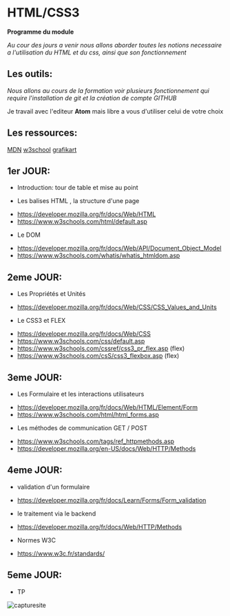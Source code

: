 # HTML/CSS3


**Programme du module**

_Au cour des jours a venir nous allons aborder toutes les notions necessaire a l'utilisation du HTML et du css, ainsi que son fonctionnement_

## Les outils:

_Nous allons au cours de la formation voir plusieurs fonctionnement qui require l'installation de git et la création de compte GITHUB_

Je travail avec l'editeur **Atom** mais libre a vous d'utiliser celui de votre choix

## Les ressources:

[MDN](https://developer.mozilla.org/fr/)
[w3school](https://w3school.com)
[grafikart](https://grafikart.fr/formations/html)


## 1er JOUR:

* Introduction: tour de table et mise au point

* Les balises HTML , la structure d'une page
- https://developer.mozilla.org/fr/docs/Web/HTML
- https://www.w3schools.com/html/default.asp

* Le DOM
- https://developer.mozilla.org/fr/docs/Web/API/Document_Object_Model
- https://www.w3schools.com/whatis/whatis_htmldom.asp

## 2eme JOUR:

* Les Propriétés et Unités
-  https://developer.mozilla.org/fr/docs/Web/CSS/CSS_Values_and_Units

* Le CSS3 et FLEX
- https://developer.mozilla.org/fr/docs/Web/CSS
- https://www.w3schools.com/css/default.asp
- https://www.w3schools.com/cssref/css3_pr_flex.asp (flex)
- https://www.w3schools.com/csS/css3_flexbox.asp (flex)


## 3eme JOUR:

* Les Formulaire et les interactions utilisateurs
- https://developer.mozilla.org/fr/docs/Web/HTML/Element/Form
- https://www.w3schools.com/html/html_forms.asp

* Les méthodes de communication GET / POST
- https://www.w3schools.com/tags/ref_httpmethods.asp
- https://developer.mozilla.org/en-US/docs/Web/HTTP/Methods


## 4eme JOUR:

* validation d'un formulaire
- https://developer.mozilla.org/fr/docs/Learn/Forms/Form_validation

* le traitement via le backend
- https://developer.mozilla.org/fr/docs/Web/HTTP/Methods

* Normes W3C
- https://www.w3c.fr/standards/

## 5eme JOUR:

- TP

![capturesite](https://external-content.duckduckgo.com/iu/?u=https%3A%2F%2Fi0.wp.com%2Fwww.freehtmlwebsitetemplates.net%2Fwp-content%2Fuploads%2F2013%2F08%2Fsimple_gray.jpg%3Ffit%3D1120%252C1120%26ssl%3D1&f=1&nofb=1)

